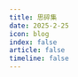 ```yaml
---
title: 思碎集
date: 2025-2-25
icon: blog
index: false
article: false
timeline: false
---
```


<Catalog />